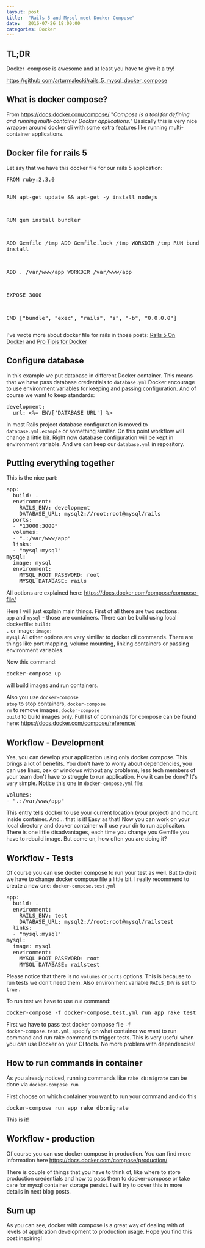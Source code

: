 ```yaml
---
layout: post
title:  "Rails 5 and Mysql meet Docker Compose"
date:   2016-07-26 18:00:00
categories: Docker
---
```


<h2><strong>TL;DR</strong></h2>
Docker  compose is awesome and at least you have to give it a try!

<a href="https://github.com/arturmalecki/rails_5_mysql_docker_compose">https://github.com/arturmalecki/rails_5_mysql_docker_compose</a>
<h2><strong>What is docker compose?</strong></h2>
From <a href="https://docs.docker.com/compose/">https://docs.docker.com/compose/</a> "<em>Compose is a tool for defining and running multi-container Docker applications." </em>Basically this is very nice wrapper around docker cli with some extra features like running multi-container applications.
<h2><strong>Docker file for rails 5</strong></h2>
Let say that we have this docker file for our rails 5 application:
<pre class="EnlighterJSRAW" data-enlighter-language="null">FROM ruby:2.3.0

RUN apt-get update &amp;&amp; apt-get -y install nodejs

RUN gem install bundler

ADD Gemfile /tmp
ADD Gemfile.lock /tmp
WORKDIR /tmp
RUN bundle install

ADD . /var/www/app
WORKDIR /var/www/app

EXPOSE 3000

CMD ["bundle", "exec", "rails", "s", "-b", "0.0.0.0"]</pre>
I've wrote more about docker file for rails in those posts: <a href="http://www.devcherry.com/index.php/2016/03/05/rails-5-on-docker/">Rails 5 On Docker</a> and <a href="http://www.devcherry.com/index.php/2016/04/22/avoid-installing-gems-on-each-docker-image-build-pro-tips-1/">Pro Tipis for Docker</a>
<h2><strong>Configure database</strong></h2>
In this example we put database in different Docker container. This means that we have pass database credentials to <code class="EnlighterJSRAW" data-enlighter-language="null">database.yml</code> Docker encourage to use environment variables for keeping and passing configuration. And of course we want to keep standards:
<pre class="EnlighterJSRAW" data-enlighter-language="null">development:
  url: &lt;%= ENV['DATABASE_URL'] %&gt;</pre>
In most Rails project database configuration is moved to <code class="EnlighterJSRAW" data-enlighter-language="null">database.yml.example</code> or something simillar. On this point workflow will change a little bit. Right now database configuration will be kept in environment variable. And we can keep our <code class="EnlighterJSRAW" data-enlighter-language="null">database.yml</code> in repository.
<h2><strong>Putting everything together</strong></h2>
This is the nice part:
<pre class="EnlighterJSRAW" data-enlighter-language="null">app:
  build: .
  environment:
    RAILS_ENV: development
    DATABASE_URL: mysql2://root:root@mysql/rails
  ports:
  - "13000:3000"
  volumes:
  - ".:/var/www/app"
  links:
  - "mysql:mysql"
mysql:
  image: mysql
  environment:
    MYSQL_ROOT_PASSWORD: root
    MYSQL_DATABASE: rails</pre>
All options are explained here: <a href="https://docs.docker.com/compose/compose-file/">https://docs.docker.com/compose/compose-file/</a>

Here I will just explain main things. First of all there are two sections: <code class="EnlighterJSRAW" data-enlighter-language="null">app</code> and <code class="EnlighterJSRAW" data-enlighter-language="null">mysql</code> - those are containers. There can be build using local dockerfile: <code class="EnlighterJSRAW" data-enlighter-language="null">build: .</code> or image: <code class="EnlighterJSRAW" data-enlighter-language="null">image: mysql</code> All other options are very simillar to docker cli commands. There are things like port mapping, volume mounting, linking containers or passing environment variables.

Now this command:
<pre class="EnlighterJSRAW" data-enlighter-language="null">docker-compose up</pre>
will build images and run containers.

Also you use <code class="EnlighterJSRAW" data-enlighter-language="null">docker-compose stop</code> to stop containers, <code class="EnlighterJSRAW" data-enlighter-language="null">docker-compose rm</code> to remove images, <code class="EnlighterJSRAW" data-enlighter-language="null">docker-compose build</code> to build images only. Full list of commands for compose can be found here: <a href="https://docs.docker.com/compose/reference/">https://docs.docker.com/compose/reference/</a>
<h2><strong>Workflow - Development</strong></h2>
Yes, you can develop your application using only docker compose. This brings a lot of benefits. You don't have to worry about dependencies, you can use linux, osx or windows without any problems, less tech members of your team don't have to struggle to run application. How it can be done? It's very simple. Notice this one in <code class="EnlighterJSRAW" data-enlighter-language="null">docker-compose.yml</code> file:
<pre class="EnlighterJSRAW" data-enlighter-language="null">volumes:
- ".:/var/www/app"</pre>
This entry tells docker to use your current location (your project) and mount inside container. And... that is it! Easy as that! Now you can work on your local directory and docker container will use your dir to run applicaiton. There is one little disadvantages, each time you change you Gemfile you have to rebuild image. But come on, how often you are doing it?
<h2><strong>Workflow - Tests</strong></h2>
Of course you can use docker compose to run your test as well. But to do it we have to change docker compose file a little bit. I really recommend to create a new one: <code class="EnlighterJSRAW" data-enlighter-language="null">docker-compose.test.yml</code>
<pre class="EnlighterJSRAW" data-enlighter-language="null">app:
  build: .
  environment:
    RAILS_ENV: test
    DATABASE_URL: mysql2://root:root@mysql/railstest
  links:
  - "mysql:mysql"
mysql:
  image: mysql
  environment:
    MYSQL_ROOT_PASSWORD: root
    MYSQL_DATABASE: railstest</pre>
Please notice that there is no <code class="EnlighterJSRAW" data-enlighter-language="null">volumes</code> or <code class="EnlighterJSRAW" data-enlighter-language="null">ports</code> options. This is because to run tests we don't need them. Also environment variable <code class="EnlighterJSRAW" data-enlighter-language="null">RAILS_ENV</code> is set to <code class="EnlighterJSRAW" data-enlighter-language="null">true</code> .

To run test we have to use <code class="EnlighterJSRAW" data-enlighter-language="null">run</code> command:
<pre class="EnlighterJSRAW" data-enlighter-language="null">docker-compose -f docker-compose.test.yml run app rake test</pre>
First we have to pass test docker compose file <code class="EnlighterJSRAW" data-enlighter-language="null">-f docker-compose.test.yml</code>, specify on what container we want to run command and run rake command to trigger tests. This is very useful when you can use Docker on your CI tools. No more problem with dependencies!
<h2><strong>How to run commands in container</strong></h2>
As you already noticed, running commands like <code class="EnlighterJSRAW" data-enlighter-language="null">rake db:migrate</code> can be done via <code class="EnlighterJSRAW" data-enlighter-language="null">docker-compose run</code>

First choose on which container you want to run your command and do this
<pre class="EnlighterJSRAW" data-enlighter-language="null">docker-compose run app rake db:migrate</pre>
This is it!
<h2><strong>Workflow - production</strong></h2>
Of course you can use docker compose in production. You can find more information here <a href="https://docs.docker.com/compose/production/">https://docs.docker.com/compose/production/</a>

There is couple of things that you have to think of, like where to store production credentials and how to pass them to docker-compose or take care for mysql container storage persist. I will try to cover this in more details in next blog posts.
<h2><strong>Sum up</strong></h2>
As you can see, docker with compose is a great way of dealing with of levels of application development to production usage. Hope you find this post inspiring!
